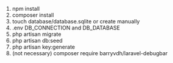 1. npm install
2. composer install
3. touch database/database.sqlite or create manually
4. .env DB_CONNECTION and DB_DATABASE
5. php artisan migrate
6. php artisan db:seed
7. php artisan key:generate
8. (not necessary) composer require barryvdh/laravel-debugbar
